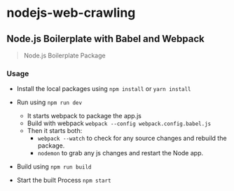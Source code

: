 # nodejs-web-crawling

Node.js Boilerplate with Babel and Webpack
---

> Node.js Boilerplate Package

### Usage

* Install the local packages using `npm install` or `yarn install`
* Run using `npm run dev`
  * It starts webpack to package the app.js
  * Build with webpack `webpack --config webpack.config.babel.js` 
  * Then it starts both:
       * `webpack --watch` to check for any source changes and rebuild the package.
       * `nodemon` to grab any js changes and restart the Node app.

* Build using `npm run build`
* Start the built Process `npm start`
